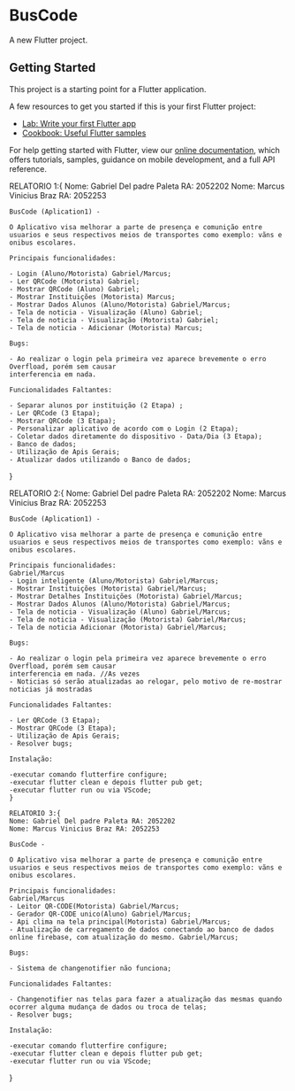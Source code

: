 # BusCode

A new Flutter project.

## Getting Started

This project is a starting point for a Flutter application.

A few resources to get you started if this is your first Flutter project:

- [Lab: Write your first Flutter app](https://flutter.dev/docs/get-started/codelab)
- [Cookbook: Useful Flutter samples](https://flutter.dev/docs/cookbook)

For help getting started with Flutter, view our
[online documentation](https://flutter.dev/docs), which offers tutorials,
samples, guidance on mobile development, and a full API reference.

RELATORIO 1:{
    Nome: Gabriel Del padre Paleta RA: 2052202
    Nome: Marcus Vinicius Braz RA: 2052253

    BusCode (Aplication1) - 

    O Aplicativo visa melhorar a parte de presença e comunição entre usuarios e seus respectivos meios de transportes como exemplo: vãns e onibus escolares.

    Principais funcionalidades:

    - Login (Aluno/Motorista) Gabriel/Marcus;
    - Ler QRCode (Motorista) Gabriel;
    - Mostrar QRCode (Aluno) Gabriel;
    - Mostrar Instituições (Motorista) Marcus;
    - Mostrar Dados Alunos (Aluno/Motorista) Gabriel/Marcus;
    - Tela de noticia - Visualização (Aluno) Gabriel;
    - Tela de noticia - Visualização (Motorista) Gabriel;
    - Tela de noticia - Adicionar (Motorista) Marcus;

    Bugs:

    - Ao realizar o login pela primeira vez aparece brevemente o erro Overfload, porém sem causar
    interferencia em nada.

    Funcionalidades Faltantes: 

    - Separar alunos por instituição (2 Etapa) ;
    - Ler QRCode (3 Etapa);
    - Mostrar QRCode (3 Etapa);
    - Personalizar aplicativo de acordo com o Login (2 Etapa);
    - Coletar dados diretamente do dispositivo - Data/Dia (3 Etapa);
    - Banco de dados;
    - Utilização de Apis Gerais;
    - Atualizar dados utilizando o Banco de dados;
}

RELATORIO 2:{
    Nome: Gabriel Del padre Paleta RA: 2052202
    Nome: Marcus Vinicius Braz RA: 2052253

    BusCode (Aplication1) - 

    O Aplicativo visa melhorar a parte de presença e comunição entre usuarios e seus respectivos meios de transportes como exemplo: vãns e onibus escolares.

    Principais funcionalidades:
    Gabriel/Marcus
    - Login inteligente (Aluno/Motorista) Gabriel/Marcus;
    - Mostrar Instituições (Motorista) Gabriel/Marcus;
    - Mostrar Detalhes Instituições (Motorista) Gabriel/Marcus;
    - Mostrar Dados Alunos (Aluno/Motorista) Gabriel/Marcus;
    - Tela de noticia - Visualização (Aluno) Gabriel/Marcus;
    - Tela de noticia - Visualização (Motorista) Gabriel/Marcus;
    - Tela de noticia Adicionar (Motorista) Gabriel/Marcus;

    Bugs:

    - Ao realizar o login pela primeira vez aparece brevemente o erro Overfload, porém sem causar
    interferencia em nada. //As vezes
    - Noticias só serão atualizadas ao relogar, pelo motivo de re-mostrar noticias já mostradas

    Funcionalidades Faltantes: 
 
    - Ler QRCode (3 Etapa);
    - Mostrar QRCode (3 Etapa);
    - Utilização de Apis Gerais;
    - Resolver bugs;
    
    Instalação:
    
    -executar comando flutterfire configure;
    -executar flutter clean e depois flutter pub get;
    -executar flutter run ou via VScode;
    }
    
    RELATORIO 3:{
    Nome: Gabriel Del padre Paleta RA: 2052202
    Nome: Marcus Vinicius Braz RA: 2052253

    BusCode - 

    O Aplicativo visa melhorar a parte de presença e comunição entre usuarios e seus respectivos meios de transportes como exemplo: vãns e onibus escolares.

    Principais funcionalidades:
    Gabriel/Marcus
    - Leitor QR-CODE(Motorista) Gabriel/Marcus;
    - Gerador QR-CODE unico(Aluno) Gabriel/Marcus;
    - Api clima na tela principal(Motorista) Gabriel/Marcus;
    - Atualização de carregamento de dados conectando ao banco de dados online firebase, com atualização do mesmo. Gabriel/Marcus;

    Bugs:

    - Sistema de changenotifier não funciona;

    Funcionalidades Faltantes: 
 
    - Changenotifier nas telas para fazer a atualização das mesmas quando ocorrer alguma mudança de dados ou troca de telas; 
    - Resolver bugs;
    
    Instalação:
    
    -executar comando flutterfire configure;
    -executar flutter clean e depois flutter pub get;
    -executar flutter run ou via VScode;
}
